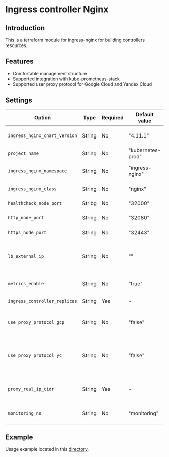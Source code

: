 # Ingress controller Nginx

## Introduction

This is a terraform module for ingress-nginx for building controllers resources.

## Features

- Comfortable management structure
- Supported integration with kube-prometheus-stack
- Supported user proxy protocol for Google Cloud and Yandex Cloud

## Settings

| Option | Type | Required | Default value |Description |
| --- | ---  | --- | --- | --- |
| `ingress_nginx_chart_version` | String | No | "4.11.1" | The Helm-chart version for Nginx Ingress controller. |
| `project_name`                | String | No | "kubernetes-prod" | The project name for k8s cluster. |
| `ingress_nginx_namespace`     | String | No | "ingress-nginx" | The namespace for Nginx Ingress controller. |
| `ingress_nginx_class`         | String | No | "nginx"         | The class for Nginx Ingress controller. |
| `healthcheck_node_port`       | Stribg | No | "32000"         | Node port for /healthz query. |
| `http_node_port`              | String | No | "32080"         | Node port for none http traffic. |
| `https_node_port`             | String | No | "32443"         | Node port for https traffic. |
| `lb_external_ip`              | String | No | ""              | External ip address of load_balancer. Required if use_proxy_protocol_yc enabled. |
| `metrics_enable`              | String | No | "true"          | Enable or disable metrics in ingress-controller. |
| `ingress_controller_replicas` | String | Yes | -              | Number of replicas ingress controller. |
| `use_proxy_protocol_gcp`      | String | No | "false"         | Enable or disable use proxy protocol in ingress-controller in GCP GKE. |
| `use_proxy_protocol_yc`       | String | No | "false"         | Enable or disable use proxy protocol in ingress-controller in Yandex Cloud Managed-Kubernetes. |
| `proxy_real_ip_cidr`          | String | Yes | -              | The string ips cidr list for proxy. Required if use_proxy_protocol_yc enabled. |
| `monitoring_ns`               | String | No | "monitoring"    | The namespace for monitoring tools deployment. |

## Example

Usage example located in this [directory](docs/example).